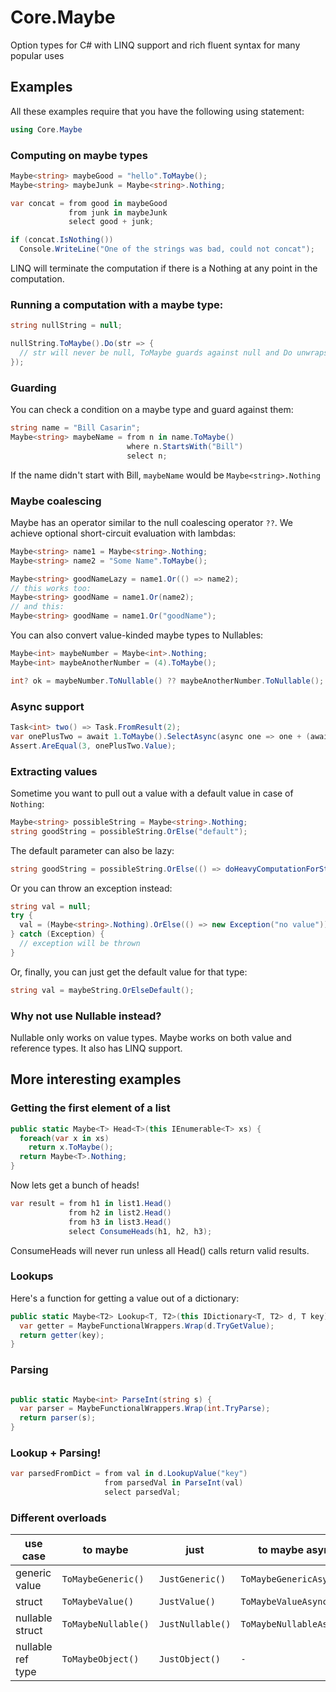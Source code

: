 
# Core.Maybe

Option types for C# with LINQ support and rich fluent syntax for many popular uses

## Examples

All these examples require that you have the following using statement:

```cs
using Core.Maybe
```

### Computing on maybe types

```cs
Maybe<string> maybeGood = "hello".ToMaybe();
Maybe<string> maybeJunk = Maybe<string>.Nothing;

var concat = from good in maybeGood
             from junk in maybeJunk
             select good + junk;

if (concat.IsNothing())
  Console.WriteLine("One of the strings was bad, could not concat");
```

LINQ will terminate the computation if there is a Nothing at any point in the
computation.

### Running a computation with a maybe type:

```cs
string nullString = null;

nullString.ToMaybe().Do(str => {
  // str will never be null, ToMaybe guards against null and Do unwraps the value
});
```

### Guarding

You can check a condition on a maybe type and guard against them:

```cs
string name = "Bill Casarin";
Maybe<string> maybeName = from n in name.ToMaybe()
                          where n.StartsWith("Bill")
                          select n;
```

If the name didn't start with Bill, `maybeName` would be `Maybe<string>.Nothing`

### Maybe coalescing

Maybe has an operator similar to the null coalescing operator `??`. We achieve
optional short-circuit evaluation with lambdas:

```cs
Maybe<string> name1 = Maybe<string>.Nothing;
Maybe<string> name2 = "Some Name".ToMaybe();

Maybe<string> goodNameLazy = name1.Or(() => name2);
// this works too:
Maybe<string> goodName = name1.Or(name2);
// and this:
Maybe<string> goodName = name1.Or("goodName");
```

You can also convert value-kinded maybe types to Nullable<T>s:

```cs
Maybe<int> maybeNumber = Maybe<int>.Nothing;
Maybe<int> maybeAnotherNumber = (4).ToMaybe();

int? ok = maybeNumber.ToNullable() ?? maybeAnotherNumber.ToNullable();
```

### Async support

```cs
Task<int> two() => Task.FromResult(2);
var onePlusTwo = await 1.ToMaybe().SelectAsync(async one => one + (await two()));
Assert.AreEqual(3, onePlusTwo.Value);
```
### Extracting values

Sometime you want to pull out a value with a default value in case of `Nothing`:

```cs
Maybe<string> possibleString = Maybe<string>.Nothing;
string goodString = possibleString.OrElse("default");
```

The default parameter can also be lazy:

```cs
string goodString = possibleString.OrElse(() => doHeavyComputationForString());
```

Or you can throw an exception instead:

```cs
string val = null;
try {
  val = (Maybe<string>.Nothing).OrElse(() => new Exception("no value"));
} catch (Exception) {
  // exception will be thrown
}
```

Or, finally, you can just get the default value for that type:

```cs
string val = maybeString.OrElseDefault();
```

### Why not use Nullable<T> instead?

Nullable<T> only works on value types. Maybe<T> works on both value and
reference types. It also has LINQ support. 

## More interesting examples

### Getting the first element of a list

```cs
public static Maybe<T> Head<T>(this IEnumerable<T> xs) {
  foreach(var x in xs)
    return x.ToMaybe();
  return Maybe<T>.Nothing;
}
```

Now lets get a bunch of heads!

```cs
var result = from h1 in list1.Head()
             from h2 in list2.Head()
             from h3 in list3.Head()
             select ConsumeHeads(h1, h2, h3);
```

ConsumeHeads will never run unless all Head() calls return valid results.

### Lookups

Here's a function for getting a value out of a dictionary:

```cs
public static Maybe<T2> Lookup<T, T2>(this IDictionary<T, T2> d, T key) {
  var getter = MaybeFunctionalWrappers.Wrap(d.TryGetValue);
  return getter(key);
}
```

### Parsing

```cs

public static Maybe<int> ParseInt(string s) {
  var parser = MaybeFunctionalWrappers.Wrap(int.TryParse);
  return parser(s);
}
```

### Lookup + Parsing!

```cs
var parsedFromDict = from val in d.LookupValue("key")
                     from parsedVal in ParseInt(val)
                     select parsedVal;
```

### Different overloads

| use case          | to maybe | just | to maybe async | just async | lookup |
|-------------------|----------|------|----------------|------------|--------|
| generic value     | `ToMaybeGeneric()` | `JustGeneric()` | `ToMaybeGenericAsync()` | `JustGenericAsync()`  | `LookupGeneric()` |
| struct            | `ToMaybeValue()` | `JustValue()` | `ToMaybeValueAsync()` | `JustValueAsync()`  | `LookupValue()` |
| nullable struct   | `ToMaybeNullable()` | `JustNullable()` | `ToMaybeNullableAsync()` | `JustNullableAsync()`  | `LookupNullable()` |
| nullable ref type | `ToMaybeObject()` | `JustObject()` | `-` | `-`  | `LookupObject()` |

